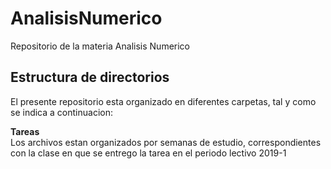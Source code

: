 # AnalisisNumerico

Repositorio de la materia Analisis Numerico

## Estructura de directorios

El presente repositorio esta organizado en diferentes carpetas, tal y como se indica a continuacion:

**Tareas**  
Los archivos estan organizados por semanas de estudio, correspondientes con la clase en que se entrego la tarea en el periodo lectivo   2019-1  
